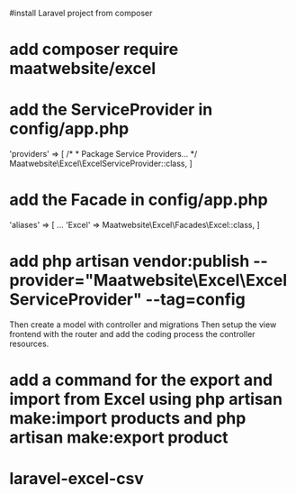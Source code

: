 #install Laravel project from composer
# add composer require maatwebsite/excel
#  add the ServiceProvider in config/app.php

'providers' => [
    /*
     * Package Service Providers...
     */
    Maatwebsite\Excel\ExcelServiceProvider::class,
]
# add the Facade in config/app.php
'aliases' => [
    ...
    'Excel' => Maatwebsite\Excel\Facades\Excel::class,
]

# add php artisan vendor:publish --provider="Maatwebsite\Excel\ExcelServiceProvider" --tag=config
Then create a model with controller and migrations
Then setup the view frontend with the router and add the coding process the controller resources.
# add a command for the export and import from Excel using php artisan make:import products and php artisan make:export product

 # laravel-excel-csv
